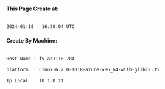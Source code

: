 
   
#### This Page Create at:

```bash

2024-01-18 - 16:20:04 UTC

```

#### Create By Machine:

```bash

Host Name : fv-az1118-784

platform  : Linux-6.2.0-1018-azure-x86_64-with-glibc2.35

Ip Local  : 10.1.0.11

```

